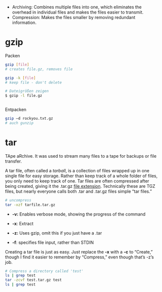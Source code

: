 - Archiving: Combines multiple files into one, which eliminates the overhead in individual files and makes the files easier to transmit.
- Compression: Makes the files smaller by removing redundant information.



# gzip

Packen

```bash
gzip [file]
# creates file.gz, removes file

gzip -k [file]
# keep file - don't delete

# Dateigrößen zeigen
$ gzip -l file.gz
 
```



Entpacken

```bash
gzip –d rockyou.txt.gz
# auch gunzip
```



# tar

TApe aRchive. It was used to stream many files to a tape for backups or file transfer.

A tar file, often called a *tarball*, is a collection of files wrapped up in one single file for easy storage. Rather than keep track of a whole folder of files, you only need to keep track of one. Tar files are often compressed after being created, giving it the .tar.gz [file extension](https://www.howtogeek.com/356448/what-is-a-file-extension/). Technically these are TGZ files, but nearly everyone calls both .tar and .tar.gz files simple “tar files.”

```bash
# uncompress
tar -xzf tarfile.tar.gz
```



- **-v:** Enables verbose mode, showing the progress of the command

- **-x**: Extract

- **-z:** Uses gzip, omit this if you just have a .tar

- **-f**: specifies file input, rather than STDIN

Creating a tar file is just as easy. Just replace the **-x** with a **-c** to “Create,” though I find it easier to remember by “Compress,” even though that’s -z’s job.

```bash
# Compress a directory called 'test'
ls | grep test
tar -zcvf test.tar.gz test
ls | grep test
```
